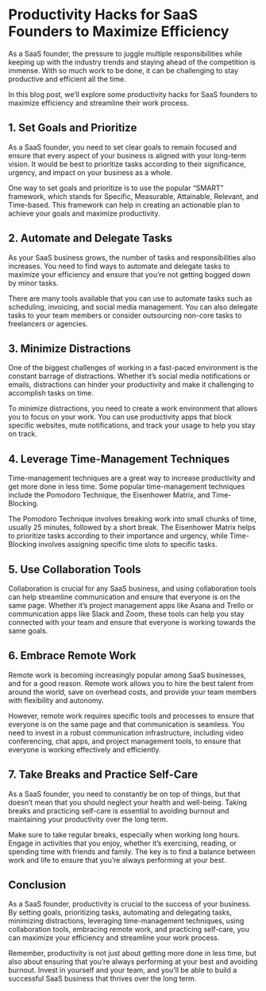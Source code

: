 # Productivity Hacks for SaaS Founders to Maximize Efficiency

As a SaaS founder, the pressure to juggle multiple responsibilities while keeping up with the industry trends and staying ahead of the competition is immense. With so much work to be done, it can be challenging to stay productive and efficient all the time.

In this blog post, we’ll explore some productivity hacks for SaaS founders to maximize efficiency and streamline their work process.

## 1. Set Goals and Prioritize

As a SaaS founder, you need to set clear goals to remain focused and ensure that every aspect of your business is aligned with your long-term vision. It would be best to prioritize tasks according to their significance, urgency, and impact on your business as a whole.

One way to set goals and prioritize is to use the popular “SMART” framework, which stands for Specific, Measurable, Attainable, Relevant, and Time-based. This framework can help in creating an actionable plan to achieve your goals and maximize productivity.

## 2. Automate and Delegate Tasks

As your SaaS business grows, the number of tasks and responsibilities also increases. You need to find ways to automate and delegate tasks to maximize your efficiency and ensure that you’re not getting bogged down by minor tasks.

There are many tools available that you can use to automate tasks such as scheduling, invoicing, and social media management. You can also delegate tasks to your team members or consider outsourcing non-core tasks to freelancers or agencies.

## 3. Minimize Distractions

One of the biggest challenges of working in a fast-paced environment is the constant barrage of distractions. Whether it’s social media notifications or emails, distractions can hinder your productivity and make it challenging to accomplish tasks on time.

To minimize distractions, you need to create a work environment that allows you to focus on your work. You can use productivity apps that block specific websites, mute notifications, and track your usage to help you stay on track.

## 4. Leverage Time-Management Techniques

Time-management techniques are a great way to increase productivity and get more done in less time. Some popular time-management techniques include the Pomodoro Technique, the Eisenhower Matrix, and Time-Blocking.

The Pomodoro Technique involves breaking work into small chunks of time, usually 25 minutes, followed by a short break. The Eisenhower Matrix helps to prioritize tasks according to their importance and urgency, while Time-Blocking involves assigning specific time slots to specific tasks.

## 5. Use Collaboration Tools

Collaboration is crucial for any SaaS business, and using collaboration tools can help streamline communication and ensure that everyone is on the same page. Whether it’s project management apps like Asana and Trello or communication apps like Slack and Zoom, these tools can help you stay connected with your team and ensure that everyone is working towards the same goals.

## 6. Embrace Remote Work

Remote work is becoming increasingly popular among SaaS businesses, and for a good reason. Remote work allows you to hire the best talent from around the world, save on overhead costs, and provide your team members with flexibility and autonomy.

However, remote work requires specific tools and processes to ensure that everyone is on the same page and that communication is seamless. You need to invest in a robust communication infrastructure, including video conferencing, chat apps, and project management tools, to ensure that everyone is working effectively and efficiently.

## 7. Take Breaks and Practice Self-Care

As a SaaS founder, you need to constantly be on top of things, but that doesn’t mean that you should neglect your health and well-being. Taking breaks and practicing self-care is essential to avoiding burnout and maintaining your productivity over the long term.

Make sure to take regular breaks, especially when working long hours. Engage in activities that you enjoy, whether it’s exercising, reading, or spending time with friends and family. The key is to find a balance between work and life to ensure that you’re always performing at your best.

## Conclusion

As a SaaS founder, productivity is crucial to the success of your business. By setting goals, prioritizing tasks, automating and delegating tasks, minimizing distractions, leveraging time-management techniques, using collaboration tools, embracing remote work, and practicing self-care, you can maximize your efficiency and streamline your work process.

Remember, productivity is not just about getting more done in less time, but also about ensuring that you’re always performing at your best and avoiding burnout. Invest in yourself and your team, and you’ll be able to build a successful SaaS business that thrives over the long term.